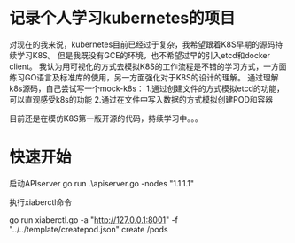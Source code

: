 # 记录个人学习kubernetes的项目

对现在的我来说，kubernetes目前已经过于复杂，我希望跟着K8S早期的源码持续学习K8S。
但是我既没有GCE的环境，也不希望过早的引入etcd和docker client。
我认为用可视化的方式去模拟K8S的工作流程是不错的学习方式，一方面练习GO语言及标准库的使用，另一方面强化对于K8S的设计的理解。
通过理解k8s源码，自己尝试写一个mock-k8s：
    1.通过创建文件的方式模拟etcd的功能，可以直观感受k8s的功能
    2.通过在文件中写入数据的方式模拟创建POD和容器


目前还是在模仿K8S第一版开源的代码，持续学习中。。。


# 快速开始
启动APIserver
go run .\apiserver.go -nodes "1.1.1.1"

执行xiaberctl命令

go run xiaberctl.go -a "http://127.0.0.1:8001" -f "../../template/createpod.json" create /pods